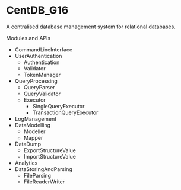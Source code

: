 # CentDB_G16

A centralised database management system for relational databases.

Modules and APIs
* CommandLineInterface
* UserAuthentication
    - Authentication
    - Validator
    - TokenManager
* QueryProcessing
    - QueryParser
    - QueryValidator
    - Executor
        - SingleQueryExecutor
        - TransactionQueryExecutor
* LogManagement
* DataModelling
    - Modeller
    - Mapper
* DataDump
    - ExportStructureValue
    - ImportStructureValue
* Analytics
* DataStoringAndParsing
    - FileParsing
    - FileReaderWriter